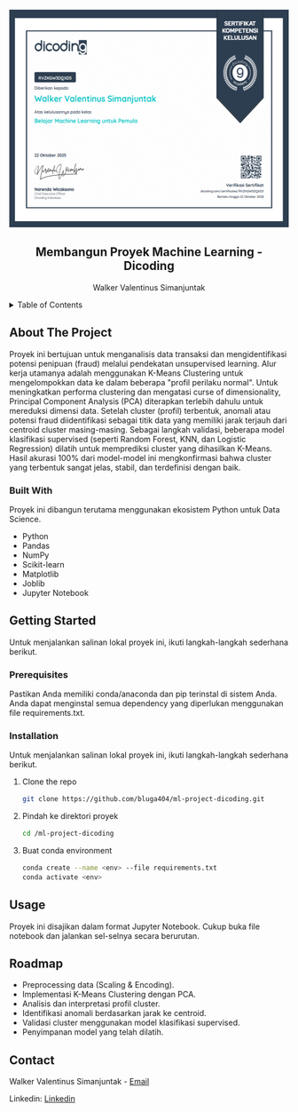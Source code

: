 <!-- PROJECT LOGO -->
<br />
<div align="center">
  <img src="sertifikat.png" alt="Logo" width="554" height="392">
  <h2 align="center">Membangun Proyek Machine Learning - Dicoding</h2>

  <p align="center">
    Walker Valentinus Simanjuntak
  </p>
</div>



<!-- TABLE OF CONTENTS -->
<details>
  <summary>Table of Contents</summary>
  <ol>
    <li>
      <a href="#about-the-project">About The Project</a>
      <ul>
        <li><a href="#built-with">Built With</a></li>
      </ul>
    </li>
    <li>
      <a href="#getting-started">Getting Started</a>
      <ul>
        <li><a href="#prerequisites">Prerequisites</a></li>
        <li><a href="#installation">Installation</a></li>
      </ul>
    </li>
    <li><a href="#usage">Usage</a></li>
    <li><a href="#roadmap">Roadmap</a></li>
    <li><a href="#contact">Contact</a></li>
  </ol>
</details>



<!-- ABOUT THE PROJECT -->
## About The Project

Proyek ini bertujuan untuk menganalisis data transaksi dan mengidentifikasi potensi penipuan (fraud) melalui pendekatan unsupervised learning. Alur kerja utamanya adalah menggunakan K-Means Clustering untuk mengelompokkan data ke dalam beberapa "profil perilaku normal".
Untuk meningkatkan performa clustering dan mengatasi curse of dimensionality, Principal Component Analysis (PCA) diterapkan terlebih dahulu untuk mereduksi dimensi data.
Setelah cluster (profil) terbentuk, anomali atau potensi fraud diidentifikasi sebagai titik data yang memiliki jarak terjauh dari centroid cluster masing-masing.
Sebagai langkah validasi, beberapa model klasifikasi supervised (seperti Random Forest, KNN, dan Logistic Regression) dilatih untuk memprediksi cluster yang dihasilkan K-Means. Hasil akurasi 100% dari model-model ini mengkonfirmasi bahwa cluster yang terbentuk sangat jelas, stabil, dan terdefinisi dengan baik.



### Built With

Proyek ini dibangun terutama menggunakan ekosistem Python untuk Data Science.
+ Python
+ Pandas
+ NumPy
+ Scikit-learn
+ Matplotlib
+ Joblib
+ Jupyter Notebook



<!-- GETTING STARTED -->
## Getting Started

Untuk menjalankan salinan lokal proyek ini, ikuti langkah-langkah sederhana berikut.

### Prerequisites

Pastikan Anda memiliki conda/anaconda dan pip terinstal di sistem Anda. Anda dapat menginstal semua dependency yang diperlukan menggunakan file requirements.txt.

### Installation

Untuk menjalankan salinan lokal proyek ini, ikuti langkah-langkah sederhana berikut.

1. Clone the repo
   ```sh
   git clone https://github.com/bluga404/ml-project-dicoding.git
   ```
2. Pindah ke direktori proyek
   ```sh
   cd /ml-project-dicoding
   ```
4. Buat conda environment
   ```sh
   conda create --name <env> --file requirements.txt
   conda activate <env>
   ```



<!-- USAGE EXAMPLES -->
## Usage

Proyek ini disajikan dalam format Jupyter Notebook. Cukup buka file notebook dan jalankan sel-selnya secara berurutan.



<!-- ROADMAP -->
## Roadmap

+ Preprocessing data (Scaling & Encoding).
+ Implementasi K-Means Clustering dengan PCA.
+ Analisis dan interpretasi profil cluster.
+ Identifikasi anomali berdasarkan jarak ke centroid.
+ Validasi cluster menggunakan model klasifikasi supervised.
+ Penyimpanan model yang telah dilatih.



<!-- CONTACT -->
## Contact

Walker Valentinus Simanjuntak - <a href="mailto:walkervalentinussimanjuntak@gmail.com" class="btn hire-btn">Email</a>

Linkedin: <a href="https://www.linkedin.com/in/walkersimanjuntak/">Linkedin</a>